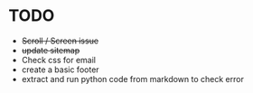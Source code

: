 # TODO

- ~~Scroll / Screen issue~~
- ~~update sitemap~~
- Check css for email
- create a basic footer
- extract and run python code from markdown to check error
